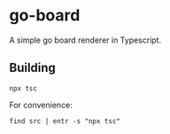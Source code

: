 # go-board
A simple go board renderer in Typescript.

## Building
```
npx tsc
```
For convenience:
```
find src | entr -s "npx tsc"
```
